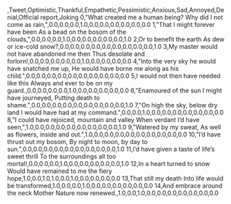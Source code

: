 ,Tweet,Optimistic,Thankful,Empathetic,Pessimistic,Anxious,Sad,Annoyed,Denial,Official report,Joking
0,"What created me a human being? Why did I not come as rain,",0.0,0.0,0.0,1.0,0.0,0.0,0.0,0.0,0.0,0.0
1,"That I might forever have been As a bead on the bosom of the clouds,",0.0,0.0,0.0,1.0,0.0,0.0,0.0,0.0,0.0,1.0
2,Or to benefit the earth As dew or ice-cold snow?,0.0,0.0,0.0,0.0,0.0,0.0,0.0,0.0,0.0,1.0
3,My master would not have abandoned me then Thus desolate and forlorn!,0.0,0.0,0.0,0.0,0.0,1.0,0.0,0.0,0.0,0.0
4,"Into the very sky he would have snatched me up, He would have borne me along as his child.",0.0,0.0,0.0,0.0,0.0,0.0,0.0,0.0,0.0,0.0
5,I would not then have needed like this Always and ever to be on my guard.,0.0,0.0,0.0,0.0,1.0,0.0,0.0,0.0,0.0,0.0
6,"Enamoured of the sun I might have journeyed, Putting death to shame.",0.0,0.0,0.0,0.0,0.0,0.0,0.0,0.0,0.0,1.0
7,"On high the sky, below dry land I would have had at my command.",0.0,0.0,1.0,0.0,0.0,0.0,0.0,0.0,0.0,0.0
8,"I could have rejoiced, mountain and valley When verdant I’d have seen,",1.0,0.0,0.0,0.0,0.0,0.0,0.0,0.0,0.0,1.0
9,"Watered by my sweat, As well as flowers, inside and out.",1.0,0.0,0.0,0.0,0.0,0.0,0.0,0.0,0.0,0.0
10,"I’d have thrust out my bosom, By night to moon, by day to sun.",0.0,0.0,0.0,0.0,0.0,0.0,0.0,0.0,0.0,1.0
11,I’d have given a taste of life’s sweet thrill To the surroundings all too mortal!,0.0,0.0,0.0,1.0,0.0,0.0,0.0,0.0,0.0,1.0
12,In a heart turned to snow Would have remained to me the fiery hope,1.0,0.0,1.0,1.0,0.0,1.0,0.0,0.0,0.0,0.0
13,That still my death Into life would be transformed,1.0,0.0,0.0,1.0,0.0,0.0,0.0,0.0,0.0,0.0
14,And embrace around the neck Mother Nature now renewed.,1.0,0.0,1.0,0.0,0.0,0.0,0.0,0.0,0.0,0.0
